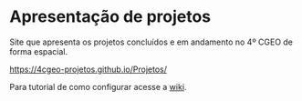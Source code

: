 # Apresentação de projetos

Site que apresenta os projetos concluídos e em andamento no 4º CGEO de forma espacial.

https://4cgeo-projetos.github.io/Projetos/

Para tutorial de como configurar acesse a [wiki](https://github.com/1cgeo/projetos/wiki).
